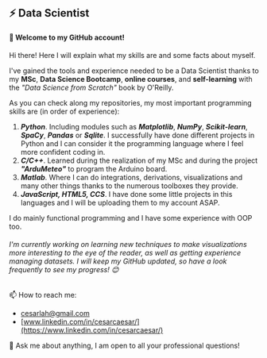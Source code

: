 ## ⚡ Data Scientist
#### 👋 Welcome to my GitHub account!

Hi there! Here I will explain what my skills are and some facts about myself.

I've gained the tools and experience needed to be a Data Scientist thanks to my __MSc__, __Data Science Bootcamp__, __online courses__, and __self-learning__ with the *"Data Science from Scratch"* book by O'Reilly.

As you can check along my repositories, my most important programming skills are (in order of experience):
1. ***Python***. Including modules such as ***Matplotlib***, ***NumPy***, ***Scikit-learn***, ***SpaCy***, ***Pandas*** or ***Sqlite***. I successfully have done different projects in Python and I can consider it the programming language where I feel more confident coding in.
2. ***C/C++***. Learned during the realization of my MSc and during the project ***"ArduMeteo"*** to program the Arduino board.
3. ***Matlab***. Where I can do integrations, derivations, visualizations and many other things thanks to the numerous toolboxes they provide.
4. ***JavaScript, HTML5, CCS***. I have done some little projects in this languages and I will be uploading them to my account ASAP.

I do mainly functional programming and I have some experience with OOP too.

###### I'm currently working on learning new techniques to make visualizations more interesting to the eye of the reader, as well as getting experience managing datasets. I will keep my GitHub updated, so have a look frequently to see my progress! 😊


📫 How to reach me:
* cesarlah@gmail.com
* [www.linkedin.com/in/cesarcaesar/](https://www.linkedin.com/in/cesarcaesar/)

💬 Ask me about anything, I am open to all your professional questions!



<!--
**CesarLah/CesarLah** is a ✨ _special_ ✨ repository because its `README.md` (this file) appears on your GitHub profile.

Here are some ideas to get you started:

- 🔭 I’m currently working on ...
- 🌱 I’m currently learning ...
- 👯 I’m looking to collaborate on ...
- 🤔 I’m looking for help with ...
- 💬 Ask me about ...
- 📫 How to reach me: ...
- 😄 Pronouns: ...
- ⚡ Fun fact: ...
-->

